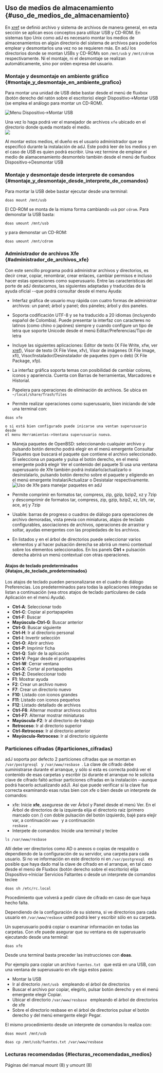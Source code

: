 ## Uso de medios de almacenamiento {#uso_de_medios_de_almacenamiento}

En [xref](#conceptos_basicos) se definió archivo y sistema de archivos de 
manera general, en esta sección se aplican esos conceptos para utilizar USB y 
CD-ROM.
En sistemas tipo Unix como adJ es necesario montar los medios de 
almacenamientos en algún directorio del sistema de archivos para poderlos 
emplear y desmontarlos una vez no se requieren más. En adJ los directorios 
donde se montan USBs y CD-ROMs son ```/mnt/usb``` y ```/mnt/cdrom``` 
respectivamente. Ni el montaje, ni el desmontaje se realizan automáticamente, 
sino por orden expresa del usuario.

### Montaje y desmontaje en ambiente gráfico {#montaje_y_desmontaje_en_ambiente_grafico}

Para montar una unidad de USB debe bastar desde el menú de fluxbox (botón 
derecho del ratón sobre el escritorio) elegir Dispositivo->Montar USB (se 
emplea el análogo para montar un CD-ROM).

![Menu Dispositivo->Montar USB](img/montar.png)


Una vez lo haga podrá ver el manejador de archivos ```xfe``` ubicado en el 
directorio donde queda montado el medio.  
![](img/xfecdrom.png)

Al montar estos medios, el dueño es el usuario administrador que se especificó 
durante la instalación de adJ. 
Este podrá leer de los medios y en el caso de USB es quien podrá escribir.
Una vez termine de emplear el medio de alamacenamiento desmontelo también 
desde el menú de fluxbox Dispositivo->Desmontar USB

### Montaje y desmontaje desde interprete de comandos {#montaje_y_desmontaje_desde_interprete_de_comandos}

Para montar la USB debe bastar ejecutar desde una terminal:
```
doas mount /mnt/usb
```
El CD-ROM se monta de la misma forma cambiando ```usb``` por ```cdrom```.
Para demonstar la USB basta:
```
doas umount /mnt/usb
```
y para demonstar un CD-ROM:
```
doas umount /mnt/cdrom
```
            
### Administrador de archivos Xfe {#administrador_de_archivos_xfe}
 
Con este sencillo programa podrá administrar archivos y directorios, es decir 
crear, copiar, renombrar, crear enlaces, cambiar permisos e incluso hacer estas 
operaciones como superusuario.
Entre las características del porte de adJ destacamos, las siguientes adaptadas 
y traducidas de la ayuda oficial --que podrá consultar desde el menu Ayuda:

- Interfaz gráfica de usuario muy rápida con cuatro formas de administrar 
	archivos: un panel; árbol y panel; dos páneles; árbol y dos paneles.

- Soporta codificación UTF-8 y se ha traducido a 20 idiomas (incluyendo español 
	de Colombia). Puede presentar la interfaz con caracteres no latinos 
	(como chino o japónes) siempre y cuando configure un tipo de letra que 
	soporte Unicode desde el menú Editar/Preferencias/Tipo de letra

- Incluye las siguientes aplicaciones: Editor de texto (X File Write, xfw, 
	ver [xref](#editor_xfw)), Visor de texto (X File View, xfv), 
	Visor de imágenes (X File Image, xfi), Visor/Instalador/Desinstalador 
	de paquetes (rpm o deb) (X File Package, xfp).

- La interfaz gráfica soporta temas con posibilidad de cambiar colores, 
	íconos y apariencia. Cuenta con Barras de herramientas, Marcadores e 
	Historial.

- Papelera para operaciones de eliminación de archivos. Se ubica en ```~/local/share/Trash/files```

- Permite realizar operaciones como superusuario, bien iniciando de`sde una 
	terminal con:
```
doas xfe
```
	o si está bien configurado puede inicarse una ventan superusuario desde 
	el menu Herramientas->Ventana superusuario nueva.

- Maneja paquetes de OpenBSD: seleccionando cualquier archivo y pulsando botón 
	derecho podrá elegir en el menú emergente Consultar Paquetes que 
	buscará el paquete que contiene el archivo seleccionado. Si 
	selecciona un paquete y pulsa el botón derecho, en el menú emergente 
	podrá elegir Ver el contenido del paquete Si usa una ventana 
	superusuario de Xfe también podrá   instalarlo/actualizarlo o 
	desinstalarlo, pulsando botón derecho sobre el paquete y eligiendo 
	en el menú emergente Instalar/Actualizar o Desistalar respectivamente.
	![Uso de Xfe para manejar paquetes en adJ](img/xfepaq.png)

- Permite comprimir en formatos tar, compress, zip, gzip, bzip2, xz y 7zip 
	y descomprimir de formatos tar, compress, zip, gzip, bzip2, xz, lzh, 
	rar, ace, arj y 7zip

- Usable: barras de progreso o cuadros de diálogo para operaciones de archivo 
	demoradas, vista previa con miniaturas, atajos de teclado configurables,
	asociaciones de archivos, operaciones de arrastrar y soltar, ayudas 
	emergentes con las propiedades de los archivos.

- En listados y en el árbol de directorios puede seleccionar varios elementos 
	y al hacer pulsación derecha se abrirá un menú contextual sobre los 
	elementos seleccionados. En los panels **Ctrl +** pulsación derecha 
	abrirá un menú contextual con otras operaciones.
 
#### Atajos de teclado predeterminados {#atajos_de_teclado_predeterminados}

Los atajos de teclado pueden personalizarse en el cuadro de diálogo Preferencias. Los predeterminados para todas 
la aplicaciones integradas se listan a continuación (vea otros atajos de teclado partículares de cada Aplicación 
en el menú Ayuda).

- **Ctrl-A**: Seleccionar todo
- **Ctrl-C**: Copiar al portapapeles
- **Ctrl-F**: Buscar
- **Mayúscula-Ctrl-G**: Buscar anterior
- **Ctrl-G**: Buscar siguiente
- **Ctrl-H**: Ir al directorio personal
- **Ctrl-I**: Invertir selección
- **Ctrl-O**: Abrir archivo
- **Ctrl-P**: Imprimir ficha
- **Ctrl-Q**: Salir de la aplicación
- **Ctrl-V**: Pegar desde el portapapeles
- **Ctrl-W**: Cerrar ventana
- **Ctrl-X**: Cortar al portapapeles
- **Ctrl-Z**: Deseleccionar todo
- **F1**: Mostrar ayuda
- **F2**: Crear un archivo nuevo
- **F7**: Crear un directorio nuevo
- **F10**: Listado con iconos grandes
- **F11**: Listado con iconos pequeños
- **F12**: Listado detallado de archivos
- **Ctrl-F6**: Alternar mostrar archivos ocultos
- **Ctrl-F7**: Alternar mostrar miniaturas
- **Mayúscula-F2**: Ir al directorio de trabajo
- **Retroceso**: Ir al directorio superior
- **Ctrl-Retroceso**: Ir al directorio anterior
- **Mayúscula-Retroceso**: Ir al directorio siguiente

### Particiones cifradas {#particiones_cifradas}

adJ soporta por defecto 2 particiones cifradas que se montan 
en  ```/var/postgresql ``` y  ```/var/www/resbase ```. 
La clave de cifrado debe suministrarse durante el arranque, y sólo si esta es 
correcta podrá ver el contenido de esas carpetas y escribir (si durante el 
arranque no le solicita clave de cifrado faltó activar particiones cifradas 
en la instalación --aunque podrá hacerlo actualizando adJ). 
Así que puede verificar si la clave fue correcta examinando esas rutas bien 
con xfe o bien desde un interprete de comandos:

- xfe: Inicie **xfe**, asegurese de ver Árbol y Panel desde el menú Ver. 
	En el Árbol de directorios de la izquierda elija el directorio raiz 
	(primero marcado con /) con doble pulsación del botón izquierdo, bajé 
	para elejir var, a continuación  ```www ``` y a continuación  
	```resbase ```.
- Interpete de comandos: Inicide una terminal y teclee 
```
ls /var/www/resbase
```

Allí debe ver directorios como AD o anexos o copias de respaldo o dependiendo 
de la configuración de su servidor, una carpeta para cada usuario.
Si no ve información en este directorio ni en  ```/var/postgresql ``` es 
posible que haya dado mal la clave de cifrado en el arranque, en tal caso 
desde el menú de Fluxbox (botón derecho sobre el escritorio) elija 
Dispositivo->Iniciar Servicios Faltantes o desde un interprete de comandos 
teclee
```
doas sh /etc/rc.local
```
Procedimiento que volverá a pedir clave de cifrado en caso de que haya 
hecho falta.

Dependiendo de la configuración de su sistema, si ve directorios para cada 
usuario en ```/var/www/resbase``` usted podrá leer y escribir sólo en su 
carpeta.  

Un superusuario podrá copiar o examinar información en todas las 
carpetas. Con xfe puede asegurar que su ventana es de superusuario 
ejecutando desde una terminal:
```
doas xfe
```

Desde una terminal basta preceder las instrucciones con **doas**.

Por ejemplo para copiar un archivo  ```fuentes.txt ``` que está en una 
USB, con una ventana de superusuario en xfe siga estos pasos:

- Montar la USB
- Ir al directorio  ```/mnt/usb ``` empleando el árbol de directorios
- Buscar el archivo por copiar, elegirlo, pulsar botón derecho y en el menú 
	emergente elegir Copiar.
- Ubicar el directorio  ```/var/www/resbase ``` empleando el árbol de 
	directorios de xfe
- Sobre el directorio resbase en el árbol de directorios pulsar el botón 
	derecho y del menú emergente elegir Pegar.


El mismo procedimiento desde un interprete de comandos lo realiza con:
```
doas mount /mnt/usb 
```
```
doas cp /mnt/usb/fuentes.txt /var/www/resbase 
```

### Lecturas recomendadas {#lecturas_recomendadas_medios}

Páginas del manual mount (8) y umount (8)
